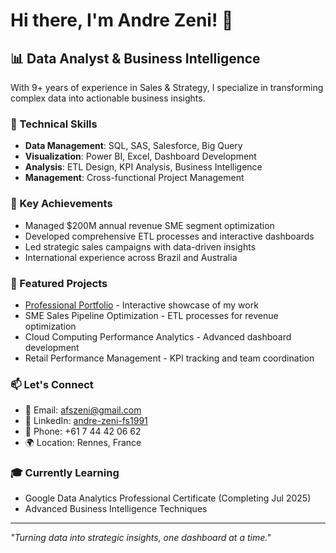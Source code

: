 # Hi there, I'm Andre Zeni! 👋

## 📊 Data Analyst & Business Intelligence

With 9+ years of experience in Sales & Strategy, I specialize in transforming complex data into actionable business insights.

### 🔧 Technical Skills
- **Data Management**: SQL, SAS, Salesforce, Big Query
- **Visualization**: Power BI, Excel, Dashboard Development
- **Analysis**: ETL Design, KPI Analysis, Business Intelligence
- **Management**: Cross-functional Project Management

### 🌟 Key Achievements
- Managed $200M annual revenue SME segment optimization
- Developed comprehensive ETL processes and interactive dashboards
- Led strategic sales campaigns with data-driven insights
- International experience across Brazil and Australia

### 🚀 Featured Projects
- [Professional Portfolio](https://ZeniAndre.github.io/andre-zeni-portfolio/) - Interactive showcase of my work
- SME Sales Pipeline Optimization - ETL processes for revenue optimization
- Cloud Computing Performance Analytics - Advanced dashboard development
- Retail Performance Management - KPI tracking and team coordination

### 📫 Let's Connect
- 📧 Email: afszeni@gmail.com
- 💼 LinkedIn: [andre-zeni-fs1991](https://www.linkedin.com/in/andre-zeni-fs1991)
- 📱 Phone: +61 7 44 42 06 62
- 🌍 Location: Rennes, France

### 🎓 Currently Learning
- Google Data Analytics Professional Certificate (Completing Jul 2025)
- Advanced Business Intelligence Techniques

---
*"Turning data into strategic insights, one dashboard at a time."*
